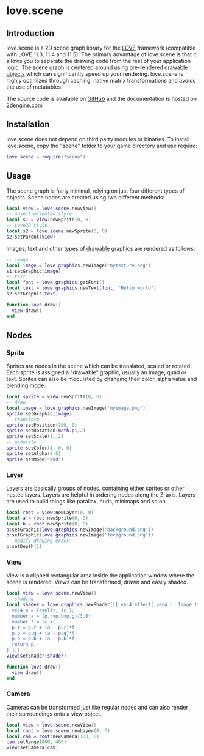 # love.scene

## Introduction
love.scene is a 2D scene graph library for the [LÖVE](https://love2d.org) framework (compatible with LÖVE 11.3, 11.4 and 11.5).
The primary advantage of love.scene is that it allows you to separate the drawing code from the rest of your application logic.
The scene graph is centered around using pre-rendered [drawable objects](https://www.love2d.org/wiki/Drawable) which can significantly speed up your rendering.
love.scene is highly optimized through caching, native matrix transformations and avoids the use of metatables.

The source code is available on [GitHub](https://github.com/2dengine/love.scene) and the documentation is hosted on [2dengine.com](https://2dengine.com/doc/scene.html)

## Installation
love.scene does not depend on third party modules or binaries.
To install love.scene, copy the "scene" folder to your game directory and use require:
```lua
love.scene = require("scene")
```

## Usage
The scene graph is fairly minimal, relying on just four different types of objects.
Scene nodes are created using two different methods:
```lua
local view = love.scene.newView()
-- object-oriented style
local s1 = view:newSprite(0, 0)
-- Love2D style
local s2 = love.scene.newSprite(0, 0)
s2:setParent(view)
```
Images, text and other types of [drawable](https://www.love2d.org/wiki/Drawable) graphics are rendered as follows:
```lua
-- image
local image = love.graphics.newImage("mytexture.png")
s1:setGraphic(image)
-- text
local font = love.graphics.getFont()
local text = love.graphics.newText(font, "Hello world")
s2:setGraphic(text)

function love.draw()
  view:draw()
end
```

## Nodes
### Sprite
Sprites are nodes in the scene which can be translated, scaled or rotated.
Each sprite is assigned a "drawable" graphic, usually an image, quad or text.
Sprites can also be modulated by changing their color, alpha value and blending mode.
```lua
local sprite = view:newSprite(0, 0)
-- draw
local image = love.graphics.newImage("myimage.png")
sprite:setGraphic(image)
-- transform
sprite:setPosition(100, 0)
sprite:setRotation(math.pi/2)
sprite:setScale(1, 2)
-- modulate
sprite:setColor(1, 0, 0)
sprite:setAlpha(0.5)
sprite:setMode("add")
```

### Layer
Layers are basically groups of nodes, containing either sprites or other nested layers.
Layers are helpful in ordering nodes along the Z-axis.
Layers are used to build things like parallax, huds, minimaps and so on.
```lua
local root = view:newLayer(0, 0)
local a = root:newSprite(0, 0)
local b = root:newSprite(0, 0)
a:setGraphic(love.graphics.newImage('background.png'))
b:setGraphic(love.graphics.newImage('foreground.png'))
-- modify drawing order
b:setDepth(1)
```

### View
View is a clipped rectangular area inside the application window where the scene is rendered.
Views can be transformed, drawn and easily shaded.
```lua
local view = love.scene.newView()
-- shading
local shader = love.graphics.newShader([[ vec4 effect( vec4 c, Image t, vec2 tc, vec2 sc ){
  vec4 p = Texel(t, tc );
  number a = (p.r+p.b+p.g)/3.0;
  number f = tc.x;
  p.r = p.r + (a - p.r)*f;
  p.g = p.g + (a - p.g)*f;
  p.b = p.b + (a - p.b)*f;
  return p;
} ]])
view:setShader(shader)

function love.draw()
  view:draw()
end
```

### Camera
Cameras can be transformed just like regular nodes and can also render their surroundings onto a view object.
```lua
local view = love.scene.newView()
local root = love.scene.newLayer(0, 0)
local cam = root:newCamera(100, 0)
cam:setRange(800, 400)
view:setCamera(cam)
```
